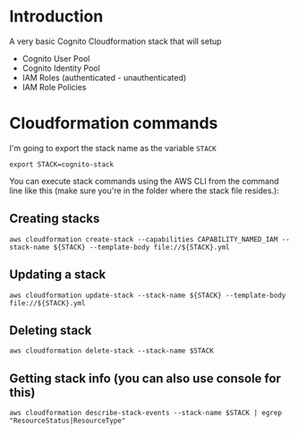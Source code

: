 # Introduction

A very basic Cognito Cloudformation stack that will setup

- Cognito User Pool
- Cognito Identity Pool
- IAM Roles (authenticated - unauthenticated)
- IAM Role Policies

# Cloudformation commands

I'm going to export the stack name as the variable `STACK`

```
export STACK=cognito-stack
```

You can execute stack commands using the AWS CLI from the command line like this (make sure you're in the folder where the stack file resides.): 

## Creating stacks

```
aws cloudformation create-stack --capabilities CAPABILITY_NAMED_IAM --stack-name ${STACK} --template-body file://${STACK}.yml
```

## Updating a stack

```
aws cloudformation update-stack --stack-name ${STACK} --template-body file://${STACK}.yml 
```
## Deleting stack

```
aws cloudformation delete-stack --stack-name $STACK
```

## Getting stack info (you can also use console for this)

```
aws cloudformation describe-stack-events --stack-name $STACK | egrep "ResourceStatus|ResourceType"
```
